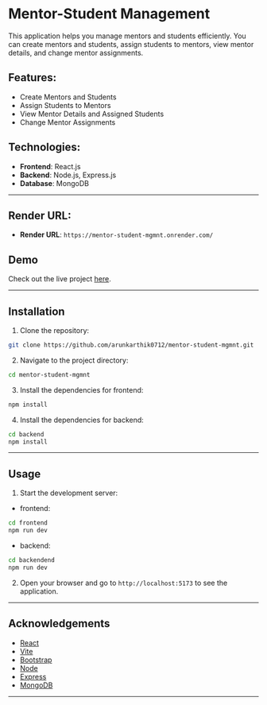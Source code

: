 # Mentor-Student Management

This application helps you manage mentors and students efficiently. You can create mentors and students, assign students to mentors, view mentor details, and change mentor assignments.

## Features:

- Create Mentors and Students
- Assign Students to Mentors
- View Mentor Details and Assigned Students
- Change Mentor Assignments

## Technologies:

- **Frontend**: React.js
- **Backend**: Node.js, Express.js
- **Database**: MongoDB

---

## Render URL:

- **Render URL**: `https://mentor-student-mgmnt.onrender.com/`

## Demo

Check out the live project [here](https://arunkarthik0710-mentor-student-mgmnt.netlify.app/).

---

## Installation

1. Clone the repository:

```bash
git clone https://github.com/arunkarthik0712/mentor-student-mgmnt.git
```

2. Navigate to the project directory:

```bash
cd mentor-student-mgmnt
```

3. Install the dependencies for frontend:

```bash
npm install
```

4. Install the dependencies for backend:

```bash
cd backend
npm install
```

---

## Usage

1. Start the development server:

- frontend:

```bash
cd frontend
npm run dev
```

- backend:

```bash
cd backendend
npm run dev
```

2. Open your browser and go to `http://localhost:5173` to see the application.

---

## Acknowledgements

- [React](https://reactjs.org/)
- [Vite](https://vitejs.dev)
- [Bootstrap](https://getbootstrap.com/)
- [Node](https://nodejs.org/en)
- [Express](https://expressjs.com/)
- [MongoDB](https://www.mongodb.com/products/platform/atlas-database)

---
